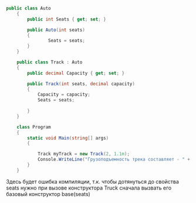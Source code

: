```C#

public class Auto
    {
        public int Seats { get; set; }

        public Auto(int seats)
        {
                Seats = seats;
        }
    }

    public class Track : Auto
    {
        public decimal Capacity { get; set; }

        public Track(int seats, decimal capacity)
        {
            Capacity = capacity;
            Seats = seats;
                
        }
    }

    class Program
    {
        static void Main(string[] args)
        {

            Track myTrack = new Track(2, 1.1m);
            Console.WriteLine("Грузоподъемность трека составляет - " + myTrack.Capacity);
        }
    }
```

Здесь будет ошибка компиляции, т.к. чтобы дотянуться до свойства seats нужно при вызове конструктора Truck сначала вызвать его базовый конструктор base(seats)